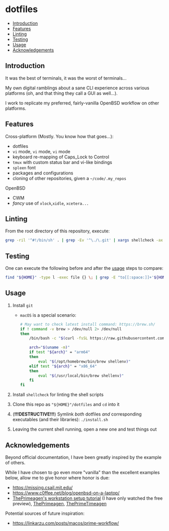 # dotfiles

* [Introduction](#introduction)
* [Features](#features)
* [Linting](#linting)
* [Testing](#testing)
* [Usage](#usage)
* [Acknowledgements](#acknowledgements)

## Introduction

It was the best of terminals, it was the worst of terminals...

My own digital ramblings about a sane CLI experience across various platforms (oh, and that thing they call a GUI as well...).

I work to replicate my preferred, fairly-vanilla OpenBSD workflow on other platforms.

## Features

Cross-platform (Mostly. You know how that goes...):
* dotfiles
* `vi` mode, `vi` mode, `vi` mode
* keyboard re-mapping of Caps_Lock to Control
* `tmux` with custom status bar and vi-like bindings
* `spleen` font
* packages and configurations
* cloning of other repositories, given a `~/code/.my_repos`

OpenBSD
* CWM
* _fancy_ use of `xlock`,`xidle`, `xcetera...`

## Linting

From the root directory of this repository, execute:

```sh
grep -ril '^#!/bin/sh' . | grep -Ev '^\./\.git' | xargs shellcheck -ax
```

## Testing

One can execute the following before and after the [usage](#usage) steps to compare:

```sh
find "${HOME}" -type l -exec file {} \; | grep -E "to[[:space:]]+'${HOME}/dotfiles/" | sort | column -t
```

## Usage

1. Install `git`
     * `macOS` is a special scenario:

       ```sh
       # May want to check latest install command: https://brew.sh/
       if ! command -v brew > /dev/null 2> /dev/null
       then
           /bin/bash -c "$(curl -fsSL https://raw.githubusercontent.com/Homebrew/install/HEAD/install.sh)"

           arch="$(uname -m)"
           if test "${arch}" = "arm64"
           then
               eval "$(/opt/homebrew/bin/brew shellenv)"
           elif test "${arch}" = "x86_64"
           then
               eval "$(/usr/local/bin/brew shellenv)"
           fi
       fi
       ```

1. Install `shellcheck` for linting the shell scripts
1. Clone this repo as `"${HOME}"/dotfiles` and `cd` into it
1. (__!!!DESTRUCTIVE!!!__) Symlink _both_ dotfiles _and_ corresponding executables (and their libraries): `./install.sh`
1. Leaving the current shell running, open a new one and test things out

## Acknowledgements

Beyond official documentation, I have been greatly inspired by the example of others.

While I have chosen to go even more "vanilla" than the excellent examples below,
allow me to give honor where honor is due:
* https://missing.csail.mit.edu/
* https://www.c0ffee.net/blog/openbsd-on-a-laptop/
* [ThePrimeagen's workstation setup tutorial](https://frontendmasters.com/courses/developer-productivity-v2/bash-environment-setup-script/) (I have only watched the free preview), [ThePrimeagen](https://www.youtube.com/@ThePrimeagen), [ThePrimeTimeagen](https://www.youtube.com/@ThePrimeTimeagen)

Potential sources of future inspiration:
* https://linkarzu.com/posts/macos/prime-workflow/

